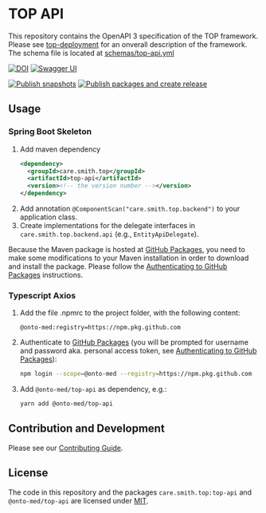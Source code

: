 # TOP API

This repository contains the OpenAPI 3 specification of the TOP framework.
Please see [top-deployment](https://onto-med.github.io/top-deployment) for an onverall description of the framework.
The schema file is located at [schemas/top-api.yml](schemas/top-api.yml)

[![DOI](https://zenodo.org/badge/429797878.svg)](https://zenodo.org/badge/latestdoi/429797878)
[![Swagger UI](https://img.shields.io/badge/-Swagger%20UI-%23Clojure?style=flat&logo=swagger&logoColor=white)](https://onto-med.github.io/top-api/)

[![Publish snapshots](https://github.com/Onto-Med/top-api/actions/workflows/publish-snapshots.yml/badge.svg)](https://github.com/Onto-Med/top-api/actions/workflows/publish-snapshots.yml)
[![Publish packages and create release](https://github.com/Onto-Med/top-api/actions/workflows/release.yml/badge.svg)](https://github.com/Onto-Med/top-api/actions/workflows/release.yml)

## Usage

### Spring Boot Skeleton

1. Add maven dependency
    ```xml
    <dependency>
      <groupId>care.smith.top</groupId>
      <artifactId>top-api</artifactId>
      <version><!-- the version number --></version>
    </dependency>
    ```
2. Add annotation `@ComponentScan("care.smith.top.backend")` to your application class.
3. Create implementations for the delegate interfaces in `care.smith.top.backend.api` (e.g., `EntityApiDelegate`).

Because the Maven package is hosted at [GitHub Packages](https://docs.github.com/en/packages/working-with-a-github-packages-registry/working-with-the-apache-maven-registry),
you need to make some modifications to your Maven installation in order to download and install the package. Please follow the [Authenticating to GitHub Packages](https://docs.github.com/en/packages/working-with-a-github-packages-registry/working-with-the-apache-maven-registry#authenticating-to-github-packages) instructions.

### Typescript Axios

1. Add the file .npmrc to the project folder, with the following content:
    ```properties
    @onto-med:registry=https://npm.pkg.github.com
    ```
2. Authenticate to [GitHub Packages](https://docs.github.com/en/packages/working-with-a-github-packages-registry/working-with-the-npm-registry)
  (you will be prompted for username and password aka. personal access token, see [Authenticating to GitHub Packages](https://docs.github.com/en/packages/working-with-a-github-packages-registry/working-with-the-npm-registry#authenticating-to-github-packages)):
    ```sh
    npm login --scope=@onto-med --registry=https://npm.pkg.github.com
    ```
3. Add `@onto-med/top-api` as dependency, e.g.:
    ```sh
    yarn add @onto-med/top-api
    ```

## Contribution and Development

Please see our [Contributing Guide](https://github.com/Onto-Med/top-api/blob/main/CONTRIBUTING.md).

## License

The code in this repository and the packages `care.smith.top:top-api` and `@onto-med/top-api` are licensed under [MIT](LICENSE).

